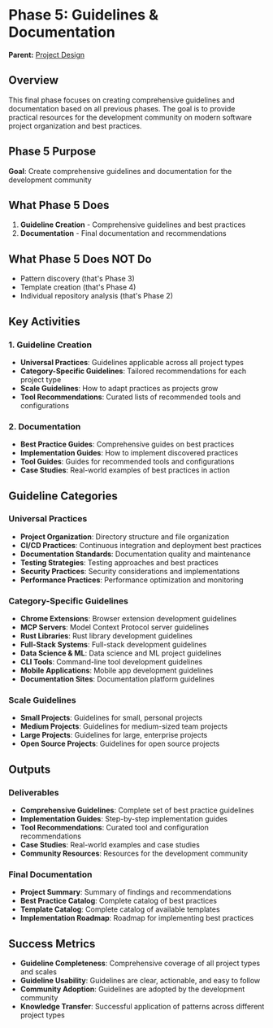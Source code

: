 # Phase 5: Guidelines & Documentation

**Parent:** [Project Design](../PROJECT_DESIGN.md)

## Overview

This final phase focuses on creating comprehensive guidelines and documentation based on all previous phases. The goal is to provide practical resources for the development community on modern software project organization and best practices.

## Phase 5 Purpose
**Goal**: Create comprehensive guidelines and documentation for the development community

## What Phase 5 Does
1. **Guideline Creation** - Comprehensive guidelines and best practices
2. **Documentation** - Final documentation and recommendations

## What Phase 5 Does NOT Do
- Pattern discovery (that's Phase 3)
- Template creation (that's Phase 4)
- Individual repository analysis (that's Phase 2)

## Key Activities

### 1. Guideline Creation
- **Universal Practices**: Guidelines applicable across all project types
- **Category-Specific Guidelines**: Tailored recommendations for each project type
- **Scale Guidelines**: How to adapt practices as projects grow
- **Tool Recommendations**: Curated lists of recommended tools and configurations

### 2. Documentation
- **Best Practice Guides**: Comprehensive guides on best practices
- **Implementation Guides**: How to implement discovered practices
- **Tool Guides**: Guides for recommended tools and configurations
- **Case Studies**: Real-world examples of best practices in action

## Guideline Categories

### Universal Practices
- **Project Organization**: Directory structure and file organization
- **CI/CD Practices**: Continuous integration and deployment best practices
- **Documentation Standards**: Documentation quality and maintenance
- **Testing Strategies**: Testing approaches and best practices
- **Security Practices**: Security considerations and implementations
- **Performance Practices**: Performance optimization and monitoring

### Category-Specific Guidelines
- **Chrome Extensions**: Browser extension development guidelines
- **MCP Servers**: Model Context Protocol server guidelines
- **Rust Libraries**: Rust library development guidelines
- **Full-Stack Systems**: Full-stack development guidelines
- **Data Science & ML**: Data science and ML project guidelines
- **CLI Tools**: Command-line tool development guidelines
- **Mobile Applications**: Mobile app development guidelines
- **Documentation Sites**: Documentation platform guidelines

### Scale Guidelines
- **Small Projects**: Guidelines for small, personal projects
- **Medium Projects**: Guidelines for medium-sized team projects
- **Large Projects**: Guidelines for large, enterprise projects
- **Open Source Projects**: Guidelines for open source projects

## Outputs

### Deliverables
- **Comprehensive Guidelines**: Complete set of best practice guidelines
- **Implementation Guides**: Step-by-step implementation guides
- **Tool Recommendations**: Curated tool and configuration recommendations
- **Case Studies**: Real-world examples and case studies
- **Community Resources**: Resources for the development community

### Final Documentation
- **Project Summary**: Summary of findings and recommendations
- **Best Practice Catalog**: Complete catalog of best practices
- **Template Catalog**: Complete catalog of available templates
- **Implementation Roadmap**: Roadmap for implementing best practices

## Success Metrics

- **Guideline Completeness**: Comprehensive coverage of all project types and scales
- **Guideline Usability**: Guidelines are clear, actionable, and easy to follow
- **Community Adoption**: Guidelines are adopted by the development community
- **Knowledge Transfer**: Successful application of patterns across different project types
